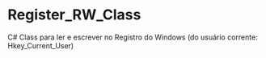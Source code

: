 # Register_RW_Class
C# Class para ler e escrever no Registro do Windows (do usuário corrente: Hkey_Current_User)

